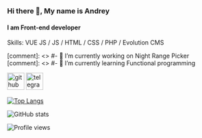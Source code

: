 ### Hi there 👋, My name is Andrey
#### I am Front-end developer

Skills: VUE JS / JS / HTML / CSS / PHP / Evolution CMS

[comment]: <> #- 🔭 I’m currently working on Night Range Picker 
[comment]: <> #- 🌱 I’m currently learning Functional programming 


[<img src='https://cdn.jsdelivr.net/npm/simple-icons@3.0.1/icons/github.svg' alt='github' height='40'>](https://github.com/AndreyMyagkov)  [<img src='https://cdn.jsdelivr.net/npm/simple-icons@3.0.1/icons/telegram.svg' alt='telegram' height='40'>](@AndreyMyagkov)  

[![Top Langs](https://github-readme-stats.vercel.app/api/top-langs/?username=AndreyMyagkov)](https://github.com/anuraghazra/github-readme-stats)

![GitHub stats](https://github-readme-stats.vercel.app/api?username=AndreyMyagkov&show_icons=true)  

![Profile views](https://gpvc.arturio.dev/AndreyMyagkov)  
